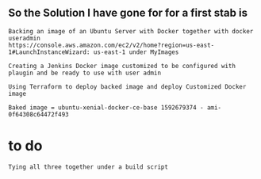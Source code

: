 ## So the Solution I have gone for for a first stab is

```
Backing an image of an Ubuntu Server with Docker together with docker useradmin
https://console.aws.amazon.com/ec2/v2/home?region=us-east-1#LaunchInstanceWizard: us-east-1 under MyImages

```

```
Creating a Jenkins Docker image customized to be configured with plaugin and be ready to use with user admin

Using Terraform to deploy backed image and deploy Customized Docker image

Baked image = ubuntu-xenial-docker-ce-base 1592679374 - ami-0f64308c64472f493

```

# to do
```
Tying all three together under a build script

```
